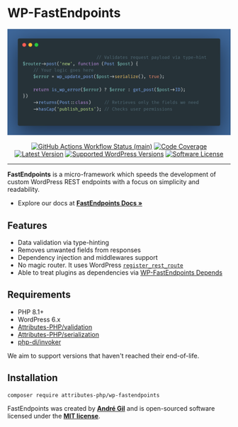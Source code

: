 # WP-FastEndpoints

<img src="https://raw.githubusercontent.com/Attributes-PHP/wp-fastendpoints/v3/docs/images/wp-fastendpoints-wallpaper.png" alt="WordPress REST endpoints made easy">
<p align="center">
    <a href="https://github.com/Attributes-PHP/wp-fastendpoints/actions"><img alt="GitHub Actions Workflow Status (main)" src="https://img.shields.io/github/actions/workflow/status/Attributes-PHP/wp-fastendpoints/tests.yml"></a>
    <a href="https://codecov.io/gh/Attributes-PHP/wp-fastendpoints" ><img alt="Code Coverage" src="https://codecov.io/gh/Attributes-PHP/wp-fastendpoints/graph/badge.svg?token=8N7N9NMGLG"/></a>
    <a href="https://packagist.org/packages/Attributes-PHP/wp-fastendpoints"><img alt="Latest Version" src="https://img.shields.io/packagist/v/Attributes-PHP/wp-fastendpoints"></a>
    <a href="https://packagist.org/packages/Attributes-PHP/wp-fastendpoints"><img alt="Supported WordPress Versions" src="https://img.shields.io/badge/6.x-versions?logo=wordpress&label=versions"></a>
    <a href="https://packagist.org/packages/Attributes-PHP/wp-fastendpoints"><img alt="Software License" src="https://img.shields.io/packagist/l/Attributes-PHP/wp-fastendpoints"></a>
</p>

------
**FastEndpoints** is a micro-framework which speeds the development of custom WordPress REST endpoints with a focus on simplicity and readability.

- Explore our docs at **[FastEndpoints Docs »](https://matapatos.github.io/wp-fastendpoints/)**

## Features

- Data validation via type-hinting
- Removes unwanted fields from responses
- Dependency injection and middlewares support
- No magic router. It uses WordPress [`register_rest_route`](https://developer.wordpress.org/reference/functions/register_rest_route/)
- Able to treat plugins as dependencies via [WP-FastEndpoints Depends](https://github.com/matapatos/wp-fastendpoints-depends)

## Requirements

- PHP 8.1+
- WordPress 6.x
- [Attributes-PHP/validation](https://packagist.org/packages/Attributes-PHP/validation)
- [Attributes-PHP/serialization](https://packagist.org/packages/Attributes-PHP/serialization)
- [php-di/invoker](https://packagist.org/packages/php-di/invoker)

We aim to support versions that haven't reached their end-of-life.

## Installation

```bash
composer require attributes-php/wp-fastendpoints
```

FastEndpoints was created by **[André Gil](https://www.linkedin.com/in/andre-gil/)** and is open-sourced software licensed under the **[MIT license](https://opensource.org/licenses/MIT)**.
